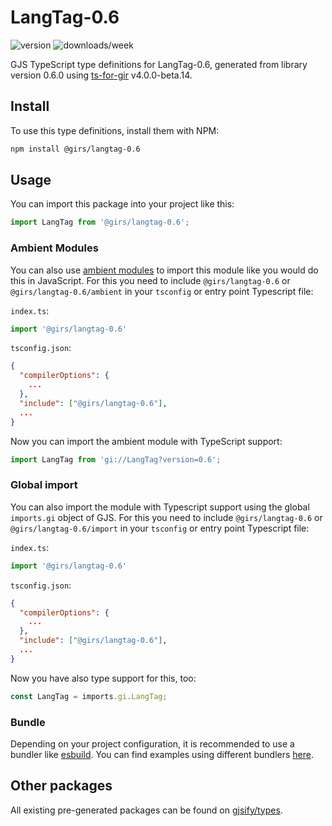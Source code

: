
# LangTag-0.6

![version](https://img.shields.io/npm/v/@girs/langtag-0.6)
![downloads/week](https://img.shields.io/npm/dw/@girs/langtag-0.6)


GJS TypeScript type definitions for LangTag-0.6, generated from library version 0.6.0 using [ts-for-gir](https://github.com/gjsify/ts-for-gir) v4.0.0-beta.14.


## Install

To use this type definitions, install them with NPM:
```bash
npm install @girs/langtag-0.6
```

## Usage

You can import this package into your project like this:
```ts
import LangTag from '@girs/langtag-0.6';
```

### Ambient Modules

You can also use [ambient modules](https://github.com/gjsify/ts-for-gir/tree/main/packages/cli#ambient-modules) to import this module like you would do this in JavaScript.
For this you need to include `@girs/langtag-0.6` or `@girs/langtag-0.6/ambient` in your `tsconfig` or entry point Typescript file:

`index.ts`:
```ts
import '@girs/langtag-0.6'
```

`tsconfig.json`:
```json
{
  "compilerOptions": {
    ...
  },
  "include": ["@girs/langtag-0.6"],
  ...
}
```

Now you can import the ambient module with TypeScript support: 

```ts
import LangTag from 'gi://LangTag?version=0.6';
```

### Global import

You can also import the module with Typescript support using the global `imports.gi` object of GJS.
For this you need to include `@girs/langtag-0.6` or `@girs/langtag-0.6/import` in your `tsconfig` or entry point Typescript file:

`index.ts`:
```ts
import '@girs/langtag-0.6'
```

`tsconfig.json`:
```json
{
  "compilerOptions": {
    ...
  },
  "include": ["@girs/langtag-0.6"],
  ...
}
```

Now you have also type support for this, too:

```ts
const LangTag = imports.gi.LangTag;
```

### Bundle

Depending on your project configuration, it is recommended to use a bundler like [esbuild](https://esbuild.github.io/). You can find examples using different bundlers [here](https://github.com/gjsify/ts-for-gir/tree/main/examples).

## Other packages

All existing pre-generated packages can be found on [gjsify/types](https://github.com/gjsify/types).

